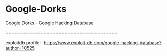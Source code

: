 # Google-Dorks
Google Dorks - Google Hacking Database

======================================

exploitdb profile:- https://www.exploit-db.com/google-hacking-database?author=10525
